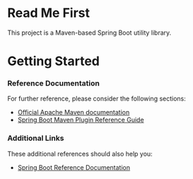 # Read Me First

This project is a Maven-based Spring Boot utility library.

# Getting Started

### Reference Documentation

For further reference, please consider the following sections:

* [Official Apache Maven documentation](https://maven.apache.org/guides/index.html)
* [Spring Boot Maven Plugin Reference Guide](https://docs.spring.io/spring-boot/docs/current/maven-plugin/reference/htmlsingle/)

### Additional Links

These additional references should also help you:

* [Spring Boot Reference Documentation](https://docs.spring.io/spring-boot/docs/current/reference/htmlsingle/)
